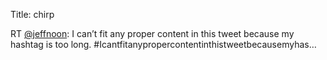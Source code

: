 Title: chirp

RT <a href="http://twitter.com/jeffnoon">@jeffnoon</a>: I can’t fit any proper content in this tweet because my hashtag is too long. #Icantfitanypropercontentinthistweetbecausemyhas…
